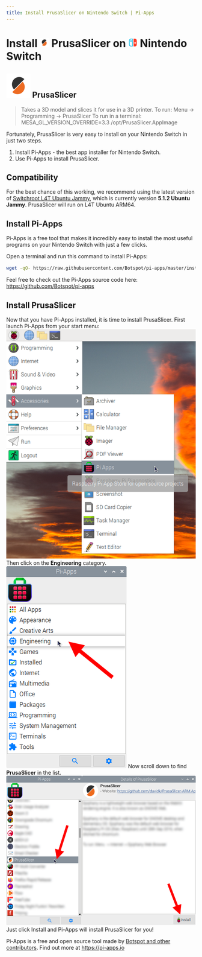 ```yaml
---
title: Install PrusaSlicer on Nintendo Switch | Pi-Apps
---
```

<div class="simple-install-content content">

# Install <img src="/img/app-icons/PrusaSlicer/icon-64.png" height=24> PrusaSlicer on <img src=/img/other-icons/switch-icon.svg height=24> Nintendo Switch

## <img src="/img/app-icons/PrusaSlicer/icon-64.png"> PrusaSlicer
> Takes a 3D model and slices it for use in a 3D printer.
> To run: Menu -> Programming -> PrusaSlicer
> To run in a terminal: MESA_GL_VERSION_OVERRIDE=3.3 /opt/PrusaSlicer.AppImage

Fortunately, PrusaSlicer is very easy to install on your Nintendo Switch in just two steps.
1. Install Pi-Apps - the best app installer for Nintendo Switch.
2. Use Pi-Apps to install PrusaSlicer.
</div>
<div class="simple-install-content content">

## Compatibility
For the best chance of this working, we recommend using the latest version of [Switchroot L4T Ubuntu Jammy](https://wiki.switchroot.org/wiki/linux/l4t-ubuntu-jammy-installation-guide), which is currently version **5.1.2 Ubuntu Jammy**.
PrusaSlicer will run on L4T Ubuntu ARM64.
</div>
<div class="simple-install-content content">

## Install Pi-Apps

Pi-Apps is a free tool that makes it incredibly easy to install the most useful programs on your Nintendo Switch with just a few clicks.

Open a terminal and run this command to install Pi-Apps:
```bash
wget -qO- https://raw.githubusercontent.com/Botspot/pi-apps/master/install | bash
```
Feel free to check out the Pi-Apps source code here: https://github.com/Botspot/pi-apps
</div>
<div class="simple-install-content content">

## Install PrusaSlicer

Now that you have Pi-Apps installed, it is time to install PrusaSlicer.
First launch Pi-Apps from your start menu:
<img src="/img/start-menu.png">
Then click on the <b>Engineering</b> category.
<img src="/img/category-selections/Engineering.png">
Now scroll down to find <b>PrusaSlicer</b> in the list.
<img src="/img/app-icons/PrusaSlicer/app-selection.png">
Just click Install and Pi-Apps will install PrusaSlicer for you!
</div>
<div class="simple-install-content content">

Pi-Apps is a free and open source tool made by [Botspot and other contributors](/about/#contributors). Find out more at https://pi-apps.io
</div>
